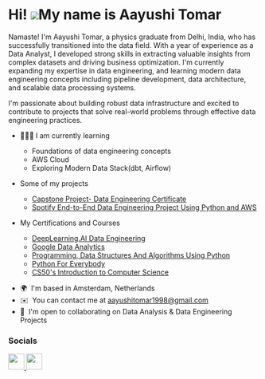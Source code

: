 Hi! ![](https://user-images.githubusercontent.com/18350557/176309783-0785949b-9127-417c-8b55-ab5a4333674e.gif)My name is Aayushi Tomar
=====================================================================================================================================

 Namaste! I'm Aayushi Tomar, a physics graduate from Delhi, India, who has successfully transitioned into the data field. With a year of experience as a Data Analyst, I developed strong skills in extracting valuable insights from complex datasets and driving business optimization.
 I'm currently expanding my expertise in data engineering, and learning modern data engineering concepts including pipeline development, data architecture, and scalable data processing systems.

I'm passionate about building robust data infrastructure and excited to contribute to projects that solve real-world problems through effective data engineering practices.
- 👩🏻‍🏫 I am currently learning
   - Foundations of data engineering concepts
   - AWS Cloud
   - Exploring Modern Data Stack(dbt, Airflow)

- Some of my projects
   - [Capstone Project- Data Engineering Certificate]()
   - [Spotify End-to-End Data Engineering Project Using Python and AWS]()

- My Certifications and Courses
   - [DeepLearning.AI Data Engineering](https://www.coursera.org/account/accomplishments/specialization/certificate/7QL19UF02HO4)
   - [Google Data Analytics](https://www.coursera.org/account/accomplishments/specialization/certificate/KDYPUJB3T5JX)
   - [Programming, Data Structures And Algorithms Using Python]()
   - [Python For Everybody](https://www.coursera.org/account/accomplishments/specialization/certificate/G845NLLNUXWJ)
   - [CS50's Introduction to Computer Science](https://certificates.cs50.io/1f286176-4ee8-4c53-8de4-2c13e95f6ced.pdf?size=letter)

          
          

* 🌍  I'm based in Amsterdam, Netherlands
* ✉️  You can contact me at [aayushitomar1998@gmail.com](mailto:aayushitomar1998@gmail.com)
* 🤝  I'm open to collaborating on Data Analysis & Data Engineering Projects


### Socials

<p align="left"> <a href="https://www.github.com/tomaraayushi" target="_blank" rel="noreferrer"> <picture> <source media="(prefers-color-scheme: dark)" srcset="https://raw.githubusercontent.com/danielcranney/readme-generator/main/public/icons/socials/github-dark.svg" /> <source media="(prefers-color-scheme: light)" srcset="https://raw.githubusercontent.com/danielcranney/readme-generator/main/public/icons/socials/github.svg" /> <img src="https://raw.githubusercontent.com/danielcranney/readme-generator/main/public/icons/socials/github.svg" width="32" height="32" /> </picture> </a> <a href="https://www.linkedin.com/in/aayushi-tomar" target="_blank" rel="noreferrer"> <picture> <source media="(prefers-color-scheme: dark)" srcset="https://raw.githubusercontent.com/danielcranney/readme-generator/main/public/icons/socials/linkedin-dark.svg" /> <source media="(prefers-color-scheme: light)" srcset="https://raw.githubusercontent.com/danielcranney/readme-generator/main/public/icons/socials/linkedin.svg" /> <img src="https://raw.githubusercontent.com/danielcranney/readme-generator/main/public/icons/socials/linkedin.svg" width="32" height="32" /> </picture> </a></p>
